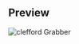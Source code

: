 ## Preview
![clefford Grabber](https://github.com/Cliffsus4117/Clefford-Grabber/assets/149798000/49c4ba7d-b7b1-4be1-b48b-67e532f0ea91)
